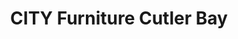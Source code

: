 ---
title: "CITY Furniture Cutler Bay"
url: /cutler-bay/city-furniture-cutler-bay/
shop: furniture
---